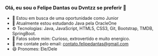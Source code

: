 ### Olá, eu sou o Felipe Dantas ou Dvntzz se preferir 👋

- 🔭 Estou em busca de uma oportunidade como Junior
- 🌱 Atualmente estou estudando Java pela OracleOne
- ⚙️ Tecnologias: Java, JavaScript, HTML5, CSS3, Git, Bootstrap, TMDB, SpringBoot.
- 🤔 Fatos sobre mim: Curioso, extrovertido e muito energico.
- 💬 me contate pelo email: contato.felipedantas@gmail.com
- 😄 Pronomes: Ele/Dele

<!--
**Dvntzz/Dvntzz** is a ✨ _special_ ✨ repository because its `README.md` (this file) appears on your GitHub profile.

Here are some ideas to get you started:


- 
-->
